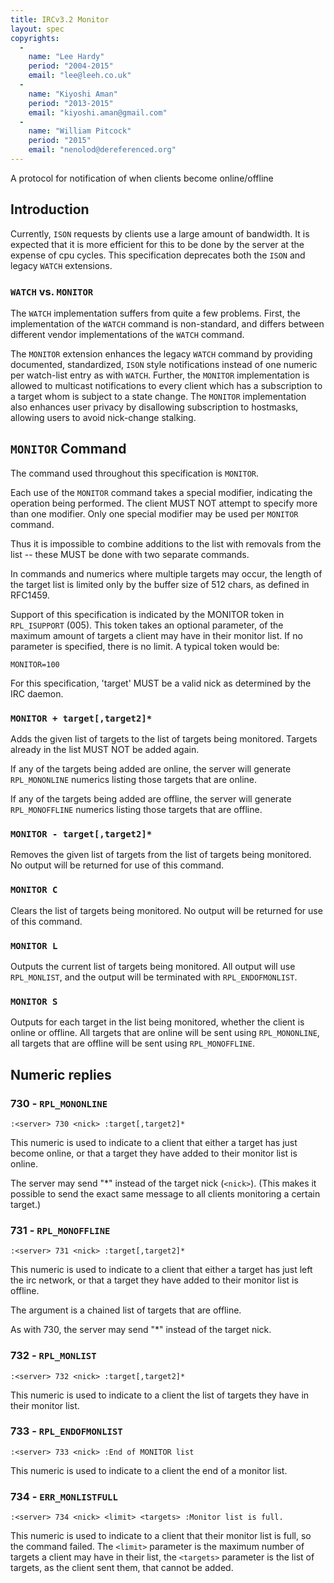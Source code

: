 ```yaml
---
title: IRCv3.2 Monitor
layout: spec
copyrights:
  -
    name: "Lee Hardy"
    period: "2004-2015"
    email: "lee@leeh.co.uk"
  -
    name: "Kiyoshi Aman"
    period: "2013-2015"
    email: "kiyoshi.aman@gmail.com"
  -
    name: "William Pitcock"
    period: "2015"
    email: "nenolod@dereferenced.org"
---
```

A protocol for notification of when clients become online/offline

## Introduction

Currently, `ISON` requests by clients use a large amount of bandwidth.  It is
expected that it is more efficient for this to be done by the server at the 
expense of cpu cycles.  This specification deprecates both the `ISON` and
legacy `WATCH` extensions.

### `WATCH` vs. `MONITOR`

The `WATCH` implementation suffers from quite a few problems. First, the
implementation of the `WATCH` command is non-standard, and differs between
different vendor implementations of the `WATCH` command.

The `MONITOR` extension enhances the legacy `WATCH` command by providing
documented, standardized, `ISON` style notifications instead of one numeric
per watch-list entry as with `WATCH`. Further, the `MONITOR` implementation
is allowed to multicast notifications to every client which has a subscription
to a target whom is subject to a state change. The `MONITOR` implementation
also enhances user privacy by disallowing subscription to hostmasks,
allowing users to avoid nick-change stalking.

## `MONITOR` Command

The command used throughout this specification is `MONITOR`.

Each use of the `MONITOR` command takes a special modifier, indicating
the operation being performed.  The client MUST NOT attempt to specify
more than one modifier.  Only one special modifier may be used per `MONITOR`
command.

Thus it is impossible to combine additions to the list with removals from
the list -- these MUST be done with two separate commands.

In commands and numerics where multiple targets may occur, the length of
the target list is limited only by the buffer size of 512 chars, as
defined in RFC1459.

Support of this specification is indicated by the MONITOR token in
`RPL_ISUPPORT` (005).  This token takes an optional parameter, of the maximum
amount of targets a client may have in their monitor list.  If no parameter
is specified, there is no limit.  A typical token would be:

    MONITOR=100

For this specification, 'target' MUST be a valid nick as determined by
the IRC daemon.

### `MONITOR + target[,target2]*`

Adds the given list of targets to the list of targets being monitored.
Targets already in the list MUST NOT be added again.

If any of the targets being added are online, the server will generate
`RPL_MONONLINE` numerics listing those targets that are online.

If any of the targets being added are offline, the server will generate
`RPL_MONOFFLINE` numerics listing those targets that are offline.

### `MONITOR - target[,target2]*`

Removes the given list of targets from the list of targets being
monitored.  No output will be returned for use of this command.

### `MONITOR C`

Clears the list of targets being monitored.  No output will be returned
for use of this command.

### `MONITOR L`

Outputs the current list of targets being monitored.  All output will use
`RPL_MONLIST`, and the output will be terminated with `RPL_ENDOFMONLIST`.

### `MONITOR S`

Outputs for each target in the list being monitored, whether the client is
online or offline.  All targets that are online will be sent using 
`RPL_MONONLINE`, all targets that are offline will be sent using
`RPL_MONOFFLINE`.

## Numeric replies

### 730 - `RPL_MONONLINE`

    :<server> 730 <nick> :target[,target2]*

This numeric is used to indicate to a client that either a target has just
become online, or that a target they have added to their monitor list is
online.

The server may send "*" instead of the target nick (`<nick>`). (This makes it
possible to send the exact same message to all clients monitoring a certain
target.)

### 731 - `RPL_MONOFFLINE`

    :<server> 731 <nick> :target[,target2]*

This numeric is used to indicate to a client that either a target has just
left the irc network, or that a target they have added to their monitor
list is offline.

The argument is a chained list of targets that are offline.

As with 730, the server may send "*" instead of the target nick.

### 732 - `RPL_MONLIST`

    :<server> 732 <nick> :target[,target2]*

This numeric is used to indicate to a client the list of targets they have
in their monitor list.

### 733 - `RPL_ENDOFMONLIST`

    :<server> 733 <nick> :End of MONITOR list

This numeric is used to indicate to a client the end of a monitor list.

### 734 - `ERR_MONLISTFULL`

    :<server> 734 <nick> <limit> <targets> :Monitor list is full.

This numeric is used to indicate to a client that their monitor list is
full, so the command failed.  The `<limit>` parameter is the maximum number of
targets a client may have in their list, the `<targets>` parameter is the
list of targets, as the client sent them, that cannot be added.


